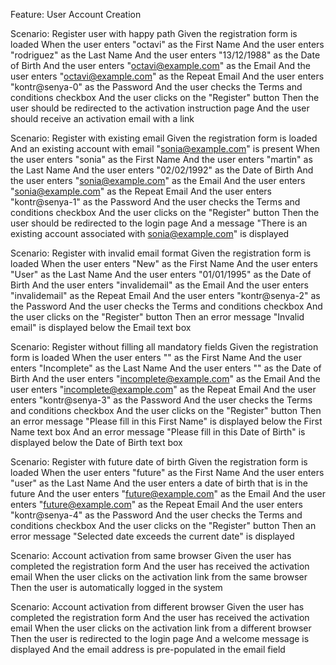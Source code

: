 Feature: User Account Creation

Scenario: Register user with happy path
Given the registration form is loaded
When the user enters "octavi" as the First Name
And the user enters "rodriguez" as the Last Name
And the user enters "13/12/1988" as the Date of Birth
And the user enters "octavi@example.com" as the Email
And the user enters "octavi@example.com" as the Repeat Email
And the user enters "kontr@senya-0" as the Password
And the user checks the Terms and conditions checkbox
And the user clicks on the "Register" button
Then the user should be redirected to the activation instruction page
And the user should receive an activation email with a link

Scenario: Register with existing email
Given the registration form is loaded
And an existing account with email "sonia@example.com" is present
When the user enters "sonia" as the First Name
And the user enters "martin" as the Last Name
And the user enters "02/02/1992" as the Date of Birth
And the user enters "sonia@example.com" as the Email
And the user enters "sonia@example.com" as the Repeat Email
And the user enters "kontr@senya-1" as the Password
And the user checks the Terms and conditions checkbox
And the user clicks on the "Register" button
Then the user should be redirected to the login page
And a message "There is an existing account associated with sonia@example.com" is displayed

Scenario: Register with invalid email format
Given the registration form is loaded
When the user enters "New" as the First Name
And the user enters "User" as the Last Name
And the user enters "01/01/1995" as the Date of Birth
And the user enters "invalidemail" as the Email
And the user enters "invalidemail" as the Repeat Email
And the user enters "kontr@senya-2" as the Password
And the user checks the Terms and conditions checkbox
And the user clicks on the "Register" button
Then an error message "Invalid email" is displayed below the Email text box

Scenario: Register without filling all mandatory fields
Given the registration form is loaded
When the user enters "" as the First Name
And the user enters "Incomplete" as the Last Name
And the user enters "" as the Date of Birth
And the user enters "incomplete@example.com" as the Email
And the user enters "incomplete@example.com" as the Repeat Email
And the user enters "kontr@senya-3" as the Password
And the user checks the Terms and conditions checkbox
And the user clicks on the "Register" button
Then an error message "Please fill in this First Name" is displayed below the First Name text box
And an error message "Please fill in this Date of Birth" is displayed below the Date of Birth text box

Scenario: Register with future date of birth
Given the registration form is loaded
When the user enters "future" as the First Name
And the user enters "user" as the Last Name
And the user enters a date of birth that is in the future
And the user enters "future@example.com" as the Email
And the user enters "future@example.com" as the Repeat Email
And the user enters "kontr@senya-4" as the Password
And the user checks the Terms and conditions checkbox
And the user clicks on the "Register" button
Then an error message "Selected date exceeds the current date" is displayed

Scenario: Account activation from same browser
Given the user has completed the registration form
And the user has received the activation email
When the user clicks on the activation link from the same browser
Then the user is automatically logged in the system

Scenario: Account activation from different browser
Given the user has completed the registration form
And the user has received the activation email
When the user clicks on the activation link from a different browser
Then the user is redirected to the login page
And a welcome message is displayed
And the email address is pre-populated in the email field